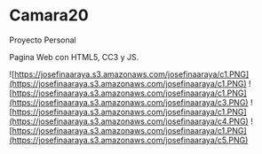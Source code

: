 # Camara20

Proyecto Personal

Pagina Web con HTML5, CC3 y JS.


![https://josefinaaraya.s3.amazonaws.com/josefinaaraya/c1.PNG](https://josefinaaraya.s3.amazonaws.com/josefinaaraya/c1.PNG)
![https://josefinaaraya.s3.amazonaws.com/josefinaaraya/c1.PNG](https://josefinaaraya.s3.amazonaws.com/josefinaaraya/c3.PNG)
![https://josefinaaraya.s3.amazonaws.com/josefinaaraya/c1.PNG](https://josefinaaraya.s3.amazonaws.com/josefinaaraya/c4.PNG)
![https://josefinaaraya.s3.amazonaws.com/josefinaaraya/c1.PNG](https://josefinaaraya.s3.amazonaws.com/josefinaaraya/c5.PNG)

